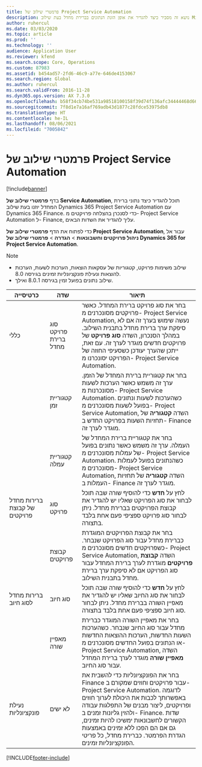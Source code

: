```yaml
---
title: פרמטרי שילוב של Project Service Automation
description: נושא זה מסביר כיצד להגדיר את אופן הזנת הנתונים בברירת מחדל בעת שילוב Microsoft Dynamics 365 for Project Service Automation עם Microsoft Dynamics 365 Finance.
author: ruhercul
ms.date: 03/03/2020
ms.topic: article
ms.prod: ''
ms.technology: ''
audience: Application User
ms.reviewer: kfend
ms.search.scope: Core, Operations
ms.custom: 87983
ms.assetid: b454ad57-2fd6-46c9-a77e-646de4153067
ms.search.region: Global
ms.author: ruhercul
ms.search.validFrom: 2016-11-28
ms.dyn365.ops.version: AX 7.3.0
ms.openlocfilehash: b58f34cb74be531a98518100158f39d74f136afc34444468d666cd4e9394af6f
ms.sourcegitcommit: 7f8d1e7a16af769adb43d1877c28fdce53975db8
ms.translationtype: HT
ms.contentlocale: he-IL
ms.lasthandoff: 08/06/2021
ms.locfileid: "7005842"
---
```

# <a name="project-service-automation-integration-parameters"></a>פרמטרי שילוב של Project Service Automation

[!include[banner](../includes/banner.md)]

בדף **פרמטרי שילוב של Service Automation**, תוכל להגדיר כיצד נתוני ברירת המחדל יוזנו בעת שילוב Dynamics 365 Project Service Automation עם Dynamics 365 Finance. כדי לסנכרן בהצלחה פרויקטים מ- Project Service Automation ל- Finance, עליך להגדיר את השדות הבאים.

כדי לפתוח את הדף **פרמטרי שילוב של Project Service Automation**, עבור אל **ניהול פרויקטים וחשבונאות** \> **הגדרה** \> **פרמטרי שילוב של Dynamics 365 for Project Service Automation**. 

> [!NOTE]
> - שילוב משימות פרויקט, קטגוריות של עסקאות הוצאות, הערכות לשעות, הערכות להוצאות ונעילת פונקציונליות זמינים בגירסה 8.0.
> - שילוב נתונים בפועל זמין בגירסה 8.0.1 ואילך.


| כרטיסייה                    | שדה                | תיאור |
|------------------------|----------------------|-------------|
| כללי                | סוג פרויקט ברירת מחדל | בחר את סוג פרויקט ברירת המחדל. כאשר פרויקטים מסונכרנים מ- Project Service Automation, נעשה שימוש בערך זה אם לא סיפקת ערך ברירת מחדל בתבנית השילוב. במהלך הסנכרון, השדה **סוג פרויקט** של פרויקטים חדשים מוגדר לערך זה. עם זאת, ייתכן שהערך יעודכן כשסעיפי החוזה של הפרויקט יסונכרנו מ- Project Service Automation. |
|                        | קטגוריית זמן        | בחר את קטגוריית ברירת המחדל של הזמן. ערך זה משמש כאשר הערכות לשעות מסונכרנות מ- Project Service Automation. כשהערכות לשעות ונתונים בפועל לשעות מסונכרנים מ- Project Service Automation, השדה **קטגוריה** של תחזיות השעות בפרויקט החדש ב- Finance מוגדר לערך זה. |
|                        | קטגוריית עמלה         | בחר את קטגוריית ברירת המחדל של העמלה. ערך זה משמש כאשר נתונים בפועל של עמלות מסונכרנים מ- Project Service Automation. כשהנתונים בפועל לעמלות מסונכרנים מ- Project Service Automation, השדה **קטגוריה** של תחזיות העמלות ב- Finance מוגדר לערך זה. |
| ברירות מחדל של קבוצת פרויקטים | סוג פרויקט         | לחץ על **חדש** כדי להוסיף שורה שבה תוכל לבחור את סוג הפרויקט שאליו יש להגדיר את קבוצת הפרויקטים בברירת מחדל. ניתן לבחור סוג פרויקט ספציפי פעם אחת בלבד בתצורה. |
|                        | קבוצת פרויקטים        | בחר את קבוצת הפרויקטים המוגדרת כברירת מחדל עבור סוג הפרויקט שנבחר. כשפרויקטים חדשים מסונכרנים מ- Project Service Automation, השדה **קבוצת פרויקטים** מוגדרת לערך ברירת המחדל עבור סוג הפרויקט אם לא סיפקת ערך ברירת מחדל בתבנית השילוב. |
| ברירות מחדל לסוג חיוב  | סוג חיוב         | לחץ על **חדש** כדי להוסיף שורה שבה תוכל לבחור את סוג החיוב שאליו יש להגדיר את מאפיין השורה בברירת מחדל. ניתן לבחור סוג חיוב ספציפי פעם אחת בלבד בתצורה. |
|                        | מאפיין שורה        | בחר את מאפיין השורה המוגדר כברירת מחדל עבור סוג החיוב שנבחר. כשהערכות השעות החדשות, הערכות ההוצאות החדשות או הנתונים בפועל החדשים מסונכרנים מ- Project Service Automation, השדה **מאפיין שורה** מוגדר לערך ברירת המחדל עבור סוג החיוב. |
| נעילת פונקציונליות  | לא ישים       | בחר את הפונקציונליות כדי להשבית את Finance עבור פרויקטים וחוזים שמקורם ב- Project Service Automation. לדוגמה באפשרותך לכבות את היכולת לערוך חוזים ופרויקטים, ליצור מבנים של התפלגות עבודה ולהזין גליונות זמנים ב- Finance. שדות הקשורים לחשבונאות ימשיכו להיות זמינים, גם אם הם הפכו ללא זמינים באמצעות הגדרת הפרמטר. כברירת מחדל, כל פריטי הפונקציונליות זמינים. |


[!INCLUDE[footer-include](../includes/footer-banner.md)]